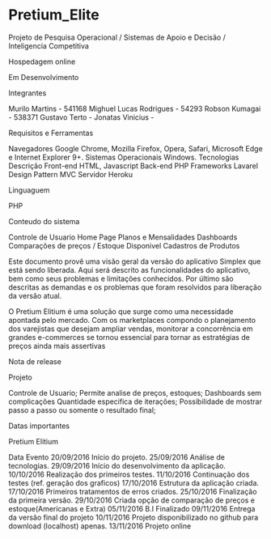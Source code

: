 # Pretium_Elite
Projeto de Pesquisa Operacional / Sistemas de Apoio e Decisão / Inteligencia Competitiva



Hospedagem online

Em Desenvolvimento

Integrantes

Murilo Martins - 541168
Mighuel Lucas Rodrigues - 54293
Robson Kumagai - 538371
Gustavo Terto - 
Jonatas Vinicius - 


Requisitos e Ferramentas 

Navegadores	Google Chrome, Mozilla Firefox, Opera, Safari, Microsoft Edge e Internet Explorer 9+.
Sistemas Operacionais	Windows.
Tecnologias	Descrição
Front-end	HTML, Javascript
Back-end	PHP
Frameworks	Lavarel
Design Pattern	MVC
Servidor	Heroku


Linguaguem

PHP

Conteudo do sistema

Controle de Usuario
Home Page
Planos e Mensalidades
Dashboards
Comparações de preços / Estoque Disponivel
Cadastros de Produtos


Este documento provê uma visão geral da versão do aplicativo Simplex que está sendo liberada. Aqui será descrito as funcionalidades do aplicativo, bem como seus problemas e limitações conhecidos. Por último são descritas as demandas e os problemas que foram resolvidos para liberação da versão atual.

O Pretium Elitium é uma solução que surge como uma necessidade apontada pelo mercado. Com os marketplaces compondo o planejamento dos varejistas que desejam ampliar vendas, monitorar a concorrência em grandes e-commerces se tornou essencial para tornar as estratégias de preços ainda mais assertivas



Nota de release

Projeto

Controle de Usuario;
Permite analise de preços, estoques;
Dashboards sem complicações
Quantidade especifica de iterações;
Possibilidade de mostrar passo a passo ou somente o resultado final;


Datas importantes

Pretium Elitium

Data	Evento
20/09/2016	Início do projeto.
25/09/2016	Análise de tecnologias.
29/09/2016	Início do desenvolvimento da aplicação.
10/10/2016	Realização dos primeiros testes.
11/10/2016	Continuação dos testes (ref. geração dos graficos)
17/10/2016	Estrutura da aplicação criada.
17/10/2016	Primeiros tratamentos de erros criados.
25/10/2016	Finalização da primeira versão.
29/10/2016	Criada opção de comparação de preços e estoque(Americanas e Extra)
05/11/2016	B.I Finalizado
09/11/2016	Entrega da versão final do projeto
10/11/2016	Projeto disponibilizado no github para download (localhost) apenas.
13/11/2016	Projeto online




